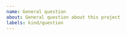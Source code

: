 ```yaml
---
name: General question
about: General question about this project
labels: kind/question
---
```


<!--
If the matter is security related, please disclose it privately via security@defichain.com
-->

